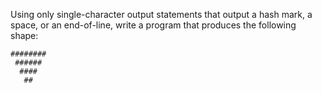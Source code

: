 Using only single-character output statements that output a hash mark, a space, or an end-of-line, write a program that produces the following shape:

```
######## 
 ###### 
  #### 
   ##
```